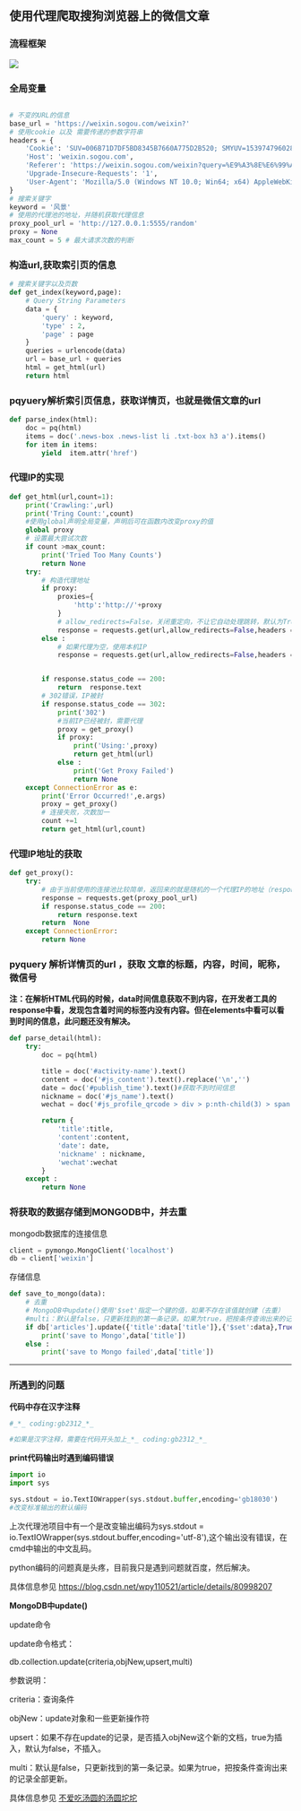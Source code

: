  ## 使用代理爬取搜狗浏览器上的微信文章

### 流程框架

![](https://i.imgur.com/OvgDwbs.png)

### 全局变量

```python

# 不变的URL的信息
base_url = 'https://weixin.sogou.com/weixin?'
# 使用cookie 以及 需要传递的参数字符串
headers = {
    'Cookie': 'SUV=006B71D7DF5BD8345B7660A775D2B520; SMYUV=1539747960285644; IPLOC=CN1304; SUID=F909C6B7541C940A000000005BD26754; ABTEST=6|1540515669|v1; SNUID=9464AADA6C69157B2C2A33A36DF7D0A3; weixinIndexVisited=1; sct=1; JSESSIONID=aaa4ZSXSubIC1ae6-lIzw; ppinf=5|1540517252|1541726852|dHJ1c3Q6MToxfGNsaWVudGlkOjQ6MjAxN3x1bmlxbmFtZToyNDpKdXN0JTIwYSUyMCUyMFglRUYlQkMlODF8Y3J0OjEwOjE1NDA1MTcyNTJ8cmVmbmljazoyNDpKdXN0JTIwYSUyMCUyMFglRUYlQkMlODF8dXNlcmlkOjQ0Om85dDJsdUlKLXFDbDdKUE5VOGlRREFJeTdoNWNAd2VpeGluLnNvaHUuY29tfA; pprdig=Kh_XW3wdeuljDBo5A3hA1gPS_EqVAdaCKCoxG0tQ5TCk_h6ksm9_QaBeePcg8uYtwRjriU6mvebrkXdfbM1R6LhJNyGQ7Di8lw13uj8JuoOAEbEIAQrqq2umx9CbAKdSWbkK5vbgyY4HYZynd27iVNtWS5wS9qVpAKdsiyJTvlY; sgid=04-35568889-AVvSbYQY4ayenEEia81OSsRQ; ppmdig=15405172530000000eaa3477479224333f117411eb04b128',
    'Host': 'weixin.sogou.com',
    'Referer': 'https://weixin.sogou.com/weixin?query=%E9%A3%8E%E6%99%AF&_sug_type_=&sut=1833&lkt=1%2C1540515730996%2C1540515730996&s_from=input&_sug_=y&type=2&sst0=1540515731099&page=100&ie=utf8&w=01019900&dr=1',
    'Upgrade-Insecure-Requests': '1',
    'User-Agent': 'Mozilla/5.0 (Windows NT 10.0; Win64; x64) AppleWebKit/537.36 (KHTML, like Gecko) Chrome/69.0.3497.100 Safari/537.36'
}
# 搜索关键字
keyword = '风景'
# 使用的代理池的地址，并随机获取代理信息
proxy_pool_url = 'http://127.0.0.1:5555/random'
proxy = None
max_count = 5 # 最大请求次数的判断
```

### 构造url,获取索引页的信息

```python
# 搜索关键字以及页数
def get_index(keyword,page):
    # Query String Parameters
    data = {
        'query' : keyword,
        'type' : 2,
        'page' : page
    }
    queries = urlencode(data)
    url = base_url + queries
    html = get_html(url)
    return html
```
### pqyuery解析索引页信息，获取详情页，也就是微信文章的url

```python
def parse_index(html):
    doc = pq(html)
    items = doc('.news-box .news-list li .txt-box h3 a').items()
    for item in items:
        yield  item.attr('href')
```

### 代理IP的实现

```python
def get_html(url,count=1):
    print('Crawling:',url)
    print('Tring Count:',count)
    #使用global声明全局变量，声明后可在函数内改变proxy的值
    global proxy
    # 设置最大尝试次数
    if count >max_count:
        print('Tried Too Many Counts')
        return None
    try:
        # 构造代理地址
        if proxy:
            proxies={
                'http':'http://'+proxy
            }
            # allow_redirects=False，关闭重定向，不让它自动处理跳转，默认为True
            response = requests.get(url,allow_redirects=False,headers = headers,proxies=proxies)
        else :
            # 如果代理为空，使用本机IP
            response = requests.get(url,allow_redirects=False,headers = headers)


        if response.status_code == 200:
            return  response.text
        # 302错误，IP被封
        if response.status_code == 302:
            print('302')
            #当前IP已经被封，需要代理
            proxy = get_proxy()
            if proxy:
                print('Using:',proxy)
                return get_html(url)
            else :
                print('Get Proxy Failed')
                return None
    except ConnectionError as e:
        print('Error Occurred!',e.args)
        proxy = get_proxy()
        # 连接失败，次数加一
        count +=1
        return get_html(url,count)
```

### 代理IP地址的获取

```python
def get_proxy():
    try:
        # 由于当前使用的连接池比较简单，返回来的就是随机的一个代理IP的地址（response.text），
        response = requests.get(proxy_pool_url)
        if response.status_code == 200:
            return response.text
        return  None
    except ConnectionError:
        return None
```
### pyquery 解析详情页的url ，获取 文章的标题，内容，时间，昵称，微信号

**注：在解析HTML代码的时候，data时间信息获取不到内容，在开发者工具的response中看，发现包含着时间的标签<em></em>内没有内容。但在elements中看可以看到时间的信息，此问题还没有解决。**

```python
def parse_detail(html):
    try:
        doc = pq(html)

        title = doc('#activity-name').text()
        content = doc('#js_content').text().replace('\n','')
        date = doc('#publish_time').text()#获取不到时间信息
        nickname = doc('#js_name').text()
        wechat = doc('#js_profile_qrcode > div > p:nth-child(3) > span').text()

        return {
            'title':title,
            'content':content,
            'date': date,
            'nickname' : nickname,
            'wechat':wechat
        }
    except :
        return None
```

### 将获取的数据存储到MONGODB中，并去重

mongodb数据库的连接信息

```python
client = pymongo.MongoClient('localhost')
db = client['weixin']
```
存储信息

```python
def save_to_mongo(data):
    # 去重
    # MongoDB中update()使用'$set'指定一个键的值，如果不存在该值就创建（去重）
    #multi：默认是false，只更新找到的第一条记录。如果为true，把按条件查询出来的记录全部更新。
    if db['articles'].update({'title':data['title']},{'$set':data},True):
        print('save to Mongo',data['title'])
    else :
        print('save to Mongo failed',data['title'])
```


----------

### 所遇到的问题

**代码中存在汉字注释**

```python
#_*_ coding:gb2312_*_

#如果是汉字注释，需要在代码开头加上_*_ coding:gb2312_*_
```

**print代码输出时遇到编码错误**

```python
import io
import sys

sys.stdout = io.TextIOWrapper(sys.stdout.buffer,encoding='gb18030')
#改变标准输出的默认编码
```

上次代理池项目中有一个是改变输出编码为sys.stdout = io.TextIOWrapper(sys.stdout.buffer,encoding='utf-8'),这个输出没有错误，在cmd中输出的中文乱码。

python编码的问题真是头疼，目前我只是遇到问题就百度，然后解决。

具体信息参见 https://blog.csdn.net/wpy110521/article/details/80998207

**MongoDB中update()**

update命令

update命令格式：

db.collection.update(criteria,objNew,upsert,multi)

参数说明：

criteria：查询条件

objNew：update对象和一些更新操作符

upsert：如果不存在update的记录，是否插入objNew这个新的文档，true为插入，默认为false，不插入。

multi：默认是false，只更新找到的第一条记录。如果为true，把按条件查询出来的记录全部更新。

具体信息参见 [不爱吃汤圆的汤圆坨坨](https://blog.csdn.net/wenwen360360/article/details/78339221)